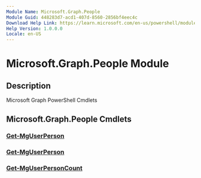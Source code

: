 ```yaml
---
Module Name: Microsoft.Graph.People
Module Guid: 448283d7-acd1-407d-8560-2856bf4eec4c
Download Help Link: https://learn.microsoft.com/en-us/powershell/module/microsoft.graph.people/?view=graph-powershell-1.0
Help Version: 1.0.0.0
Locale: en-US
---
```


# Microsoft.Graph.People Module
## Description
Microsoft Graph PowerShell Cmdlets

## Microsoft.Graph.People Cmdlets
### [Get-MgUserPerson](Get-MgUserPerson.md)

### [Get-MgUserPerson](Get-MgUserPerson.md)

### [Get-MgUserPersonCount](Get-MgUserPersonCount.md)




















